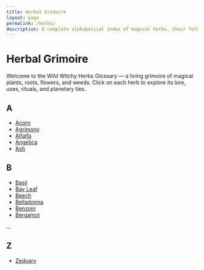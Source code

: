 ```yaml
---
title: Herbal Grimoire
layout: page
permalink: /herbs/
description: A complete alphabetical index of magical herbs, their folklore, uses, and planetary powers.
---
```

# Herbal Grimoire

Welcome to the Wild Witchy Herbs Glossary — a living grimoire of magical plants, roots, flowers, and weeds. Click on each herb to explore its lore, uses, rituals, and planetary ties.

## A
- [Acorn](/herbs/acorn/)
- [Agrimony](/herbs/agrimony/)
- [Alfalfa](/herbs/alfalfa/)
- [Angelica](/herbs/angelica/)
- [Ash](/herbs/ash/)

## B
- [Basil](/herbs/basil/)
- [Bay Leaf](/herbs/bay-leaf/)
- [Beech](/herbs/beech/)
- [Belladonna](/herbs/belladonna/)
- [Benzoin](/herbs/benzoin/)
- [Bergamot](/herbs/bergamot/)

...

## Z
- [Zedoary](/herbs/zedoary/)
